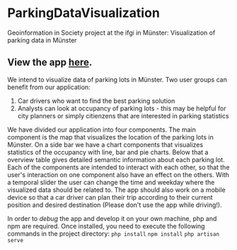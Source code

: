 # ParkingDataVisualization

Geoinformation in Society project at the ifgi in Münster: Visualization of parking data in Münster

## View the app [here](https://gins.christian-terbeck.de/).


We intend to visualize data of parking lots in Münster.
Two user groups can benefit from our application: 
1) Car drivers who want to find the best parking solution
2) Analysts can look at occupancy of parking lots - this may be helpful for city planners or simply citienzens that are interested in parking statistics

We have divided our application into four components. The main component is the map that visualizes the location of the parking lots in Münster. On a side bar we have a chart components that visualizes statistics of the occupancy with line, bar and pie charts. Below that a overview table gives detailed semantic information about each parking lot. Each of the components are intended to interact with each other, so that the user's interaction on one component also have an effect on the others. With a temporal slider the user can change the time and weekday where the visualized data should be related to.
The app should also work on a mobile device so that a car driver can plan their trip according to their current position and desired destination (Please don't use the app while driving!).

In order to *debug* the app and develop it on your own machine, php and npm are required.
Once installed, you need to execute the following commands in the project directory:
`php install`
`npm install`
`php artisan serve`
